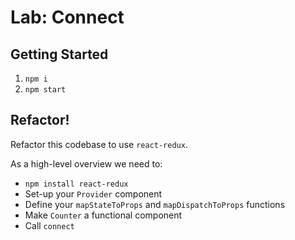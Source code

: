 # Lab: Connect

## Getting Started

1. `npm i`
2. `npm start`

## Refactor!

Refactor this codebase to use `react-redux`. 

As a high-level overview we need to:
- `npm install react-redux`
- Set-up your `Provider` component
- Define your `mapStateToProps` and `mapDispatchToProps` functions
- Make `Counter` a functional component
- Call `connect`
